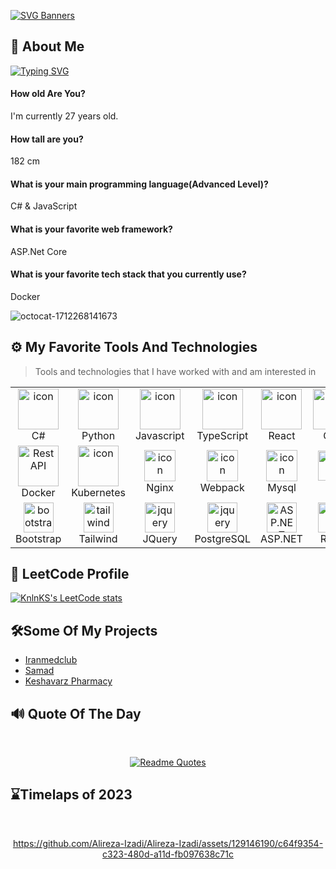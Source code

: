 
[![SVG Banners](https://svg-banners.vercel.app/api?type=origin&text1=Hi%20Visitors🤠&text2=🧑‍💻%20I%20am%20Alireza%20Izadi%20A%20Fullstack%20Developer&width=800&height=400)](https://github.com/Alireza-Izadi)
## 🚀 About Me
[![Typing SVG](https://readme-typing-svg.demolab.com?font=Bad+Script&size=40&pause=1000&background=FFFFFF00&random=false&width=800&height=80&lines=%F0%9F%91%8B+Hello+there%2C+I+am+Alireza+Izadi;%F0%9F%9B%A0%EF%B8%8F+A+Fullstack+Web+Developer+;%F0%9F%A5%BC+With+More+than+2+Years+Of+Experience;%F0%9F%93%A2+I+Can+Design+And+Develop+probably;Everything+You+Can+Imagine;%F0%9F%94%A8Tools+That+I+Use+For+Web+Development%3A;%F0%9F%94%B5+C%23+%26+ASP.Net+Core+(Backend);%F0%9F%94%B5Python+%26+Django+(Backend);%F0%9F%94%B5Javascript+or+Typescript+%26+React+(Frontend);%E2%9C%89%EF%B8%8F+Contact+Me%3A+alirezaizad%40outlook.com)](https://git.io/typing-svg)
#### How old Are You?

I'm currently 27 years old.

#### How tall are you?

182 cm

#### What is your main programming language(Advanced Level)?
C# & JavaScript

#### What is your favorite web framework?
ASP.Net Core

#### What is your favorite tech stack that you currently use?
Docker


![octocat-1712268141673](https://github.com/Alireza-Izadi/Alireza-Izadi/assets/129146190/d594dce9-962b-45de-b3e8-acb9f640c90d)

## ⚙️ My Favorite Tools And Technologies 

> Tools and technologies that I have worked with and am interested in

<table>
  <tr>
    <td align="center" width="96">
        <img src="https://techstack-generator.vercel.app/csharp-icon.svg" alt="icon" width="65" height="65" />
      <br>C#
    </td>
    <td align="center" width="96">
      <a href="#macropower-tech">
        <img src="https://techstack-generator.vercel.app/python-icon.svg" alt="icon" width="65" height="65" />
      </a>
      <br>Python
    </td>
    <td align="center" width="96">
        <img src="https://techstack-generator.vercel.app/js-icon.svg" alt="icon" width="65" height="65" />
      <br>Javascript
    </td>
     <td align="center" width="96">
        <img src="https://techstack-generator.vercel.app/ts-icon.svg" alt="icon" width="65" height="65" />
      <br>TypeScript
    </td>
      <td align="center" width="96">
        <img src="https://techstack-generator.vercel.app/react-icon.svg" alt="icon" width="65" height="65" />
      <br>React
    </td>
    <td align="center" width="96">
        <img src="https://techstack-generator.vercel.app/cpp-icon.svg" alt="icon" width="65" height="65" />
      <br>C++
    </td>
       <td align="center" width="96">
        <img src="https://techstack-generator.vercel.app/django-icon.svg" alt="icon" width="65" height="65" />
      <br>Django
    </td>
       <td align="center" width="96">
        <img src="https://techstack-generator.vercel.app/github-icon.svg" width="65" height="65" alt="GitHub" />
      <br>Github
    </td>
          <td align="center" width="96">
        <img src="https://techstack-generator.vercel.app/restapi-icon.svg" width="65" height="65" alt="Rest API" />
      <br>Rest API
    </td>
  </tr>
  <tr>
      <td align="center" width="96">
        <img src="https://techstack-generator.vercel.app/docker-icon.svg" width="65" height="65" alt="Rest API" />
      <br>Docker
    </td>
     <td align="center" width="96">
        <img src="https://techstack-generator.vercel.app/kubernetes-icon.svg" alt="icon" width="65" height="65" />
      <br>Kubernetes
    </td>
    <td align="center" width="96">
        <img src="https://techstack-generator.vercel.app/nginx-icon.svg" alt="icon" width="50" height="50" />
      <br>Nginx
    </td>
     <td align="center" width="96">
        <img src="https://techstack-generator.vercel.app/webpack-icon.svg" alt="icon" width="50" height="50" />
      <br>Webpack
    </td>
    <td align="center" width="96">
        <img src="https://techstack-generator.vercel.app/mysql-icon.svg" alt="icon" width="50" height="50" />
      <br>Mysql
    </td>
     <td align="center" width="96">
        <img src="https://skillicons.dev/icons?i=git" width="48" height="48" alt="Git" />
      <br>Git
    </td>
    <td align="center"  width="96">
        <img src="https://skillicons.dev/icons?i=gitlab" width="48" height="48" alt="GitLab" />
      <br>GitLab
    </td>
    <td align="center"  width="96">
        <img src="https://skillicons.dev/icons?i=html" width="48" height="48" alt="HTML" />
      <br>HTML
    </td>
    <td align="center" width="96">
        <img src="https://skillicons.dev/icons?i=css" width="48" height="48" alt="css" />
      <br>CSS
    </td>
  </tr>
  <tr>
    <td align="center"  width="96">
        <img src="https://skillicons.dev/icons?i=bootstrap" width="48" height="48" alt="bootstrap" />
      <br>Bootstrap
    </td>
    <td align="center" width="96">
        <img src="https://skillicons.dev/icons?i=tailwind" width="48" height="48" alt="tailwind" />
      <br>Tailwind
    </td>
        <td align="center" width="96">
        <img src="https://skillicons.dev/icons?i=jquery" width="48" height="48" alt="jquery" />
      <br>JQuery
    </td>
        <td align="center" width="96">
        <img src="https://skillicons.dev/icons?i=postgres" width="48" height="48" alt="jquery" />
      <br>PostgreSQL
    </td>
            <td align="center" width="96">
        <img src="https://skillicons.dev/icons?i=dotnet" width="48" height="48" alt="ASP.NET Core" />
      <br>ASP.NET
    </td>
    <td align="center" width="96">
        <img src="https://skillicons.dev/icons?i=redis" width="48" height="48" alt="Redis" />
      <br>Redis
    </td>
        <td align="center" width="96">
        <img src="https://skillicons.dev/icons?i=postman" width="48" height="48" alt="Postman" />
      <br>Postman
    </td>
            <td align="center" width="96">
        <img src="https://skillicons.dev/icons?i=linux" width="48" height="48" alt="Linux" />
      <br>Linux
    </td>
  </tr>
</table>

## 🧠 LeetCode Profile
[![KnlnKS's LeetCode stats](https://leetcode-stats-six.vercel.app/?username=Alireza-Izadi&theme=dark)](https://github.com/Alireza-Izadi)

## 🛠️Some Of My Projects

 - [Iranmedclub](https://iranmedclub.com/)
 - [Samad](https://samad.tums.ac.ir/)
 - [Keshavarz Pharmacy](https://www.drkeshavarz-pharmacy.com/)
## 🔊 Quote Of The Day
<br/>
<div align="center">
  
[![Readme Quotes](https://quotes-github-readme.vercel.app/api?type=horizontal&theme=dark&border=true)](https://github.com/piyushsuthar/github-readme-quotes)
  
</div>

## ⌛Timelaps of 2023
<br/>
<div align="center">

https://github.com/Alireza-Izadi/Alireza-Izadi/assets/129146190/c64f9354-c323-480d-a11d-fb097638c71c

</div>

